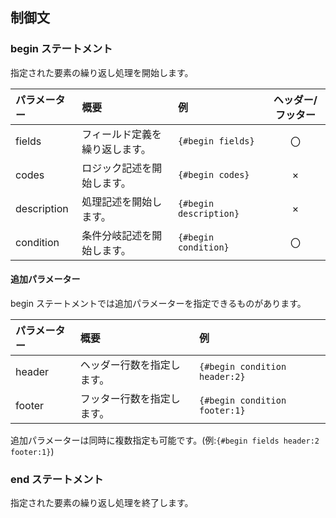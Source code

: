 ## 制御文
### begin ステートメント
指定された要素の繰り返し処理を開始します。

|パラメーター|概要|例|ヘッダー/フッター|
|:-----------|:---|:-|:---------------:|
|fields|フィールド定義を繰り返します。|`{#begin fields}`|〇|
|codes|ロジック記述を開始します。|`{#begin codes}`|×|
|description|処理記述を開始します。|`{#begin description}`|×|
|condition|条件分岐記述を開始します。|`{#begin condition}`|〇|

#### 追加パラメーター
begin ステートメントでは追加パラメーターを指定できるものがあります。

|パラメーター|概要|例|
|:-----------|:---|:-|
|header|ヘッダー行数を指定します。|`{#begin condition header:2}`|
|footer|フッター行数を指定します。|`{#begin condition footer:1}`|

追加パラメーターは同時に複数指定も可能です。(例:`{#begin fields header:2 footer:1}`)

### end ステートメント
指定された要素の繰り返し処理を終了します。
